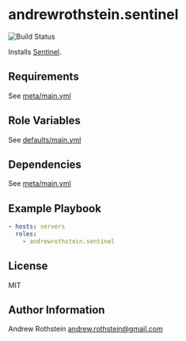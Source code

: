 andrewrothstein.sentinel
=========
![Build Status](https://github.com/andrewrothstein/ansible-sentinel/actions/workflows/build.yml/badge.svg)

Installs [Sentinel](https://www.hashicorp.com/sentinel/).

Requirements
------------

See [meta/main.yml](meta/main.yml)

Role Variables
--------------

See [defaults/main.yml](defaults/main.yml)

Dependencies
------------

See [meta/main.yml](meta/main.yml)

Example Playbook
----------------

```yml
- hosts: servers
  roles:
    - andrewrothstein.sentinel
```

License
-------

MIT

Author Information
------------------

Andrew Rothstein <andrew.rothstein@gmail.com>
